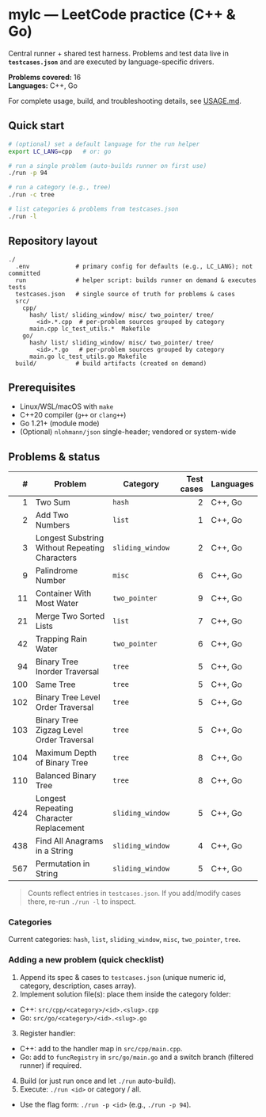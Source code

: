 # mylc — LeetCode practice (C++ & Go)

Central runner + shared test harness. Problems and test data live in **`testcases.json`** and are executed by language-specific drivers.

**Problems covered:** 16  
**Languages:** C++, Go

For complete usage, build, and troubleshooting details, see [USAGE.md](./USAGE.md).

## Quick start
```bash
# (optional) set a default language for the run helper
export LC_LANG=cpp   # or: go

# run a single problem (auto-builds runner on first use)
./run -p 94

# run a category (e.g., tree)
./run -c tree

# list categories & problems from testcases.json
./run -l
```

## Repository layout
```
./
  .env             # primary config for defaults (e.g., LC_LANG); not committed
  run              # helper script: builds runner on demand & executes tests
  testcases.json   # single source of truth for problems & cases
  src/
    cpp/
      hash/ list/ sliding_window/ misc/ two_pointer/ tree/
        <id>.*.cpp  # per-problem sources grouped by category
      main.cpp lc_test_utils.*  Makefile
    go/
      hash/ list/ sliding_window/ misc/ two_pointer/ tree/
        <id>.*.go   # per-problem sources grouped by category
      main.go lc_test_utils.go Makefile
  build/           # build artifacts (created on demand)
```

## Prerequisites
- Linux/WSL/macOS with `make`
- C++20 compiler (`g++` or `clang++`)
- Go 1.21+ (module mode)
- (Optional) `nlohmann/json` single-header; vendored or system-wide

## Problems & status
| # | Problem | Category | Test cases | Languages |
|---:|---|---|---:|---|
| 1 | Two Sum | `hash` | 2 | C++, Go |
| 2 | Add Two Numbers | `list` | 1 | C++, Go |
| 3 | Longest Substring Without Repeating Characters | `sliding_window` | 2 | C++, Go |
| 9 | Palindrome Number | `misc` | 6 | C++, Go |
| 11 | Container With Most Water | `two_pointer` | 9 | C++, Go |
| 21 | Merge Two Sorted Lists | `list` | 7 | C++, Go |
| 42 | Trapping Rain Water | `two_pointer` | 6 | C++, Go |
| 94 | Binary Tree Inorder Traversal | `tree` | 5 | C++, Go |
| 100 | Same Tree | `tree` | 5 | C++, Go |
| 102 | Binary Tree Level Order Traversal | `tree` | 5 | C++, Go |
| 103 | Binary Tree Zigzag Level Order Traversal | `tree` | 5 | C++, Go |
| 104 | Maximum Depth of Binary Tree | `tree` | 8 | C++, Go |
| 110 | Balanced Binary Tree | `tree` | 8 | C++, Go |
| 424 | Longest Repeating Character Replacement | `sliding_window` | 5 | C++, Go |
| 438 | Find All Anagrams in a String | `sliding_window` | 4 | C++, Go |
| 567 | Permutation in String | `sliding_window` | 5 | C++, Go |

> Counts reflect entries in `testcases.json`. If you add/modify cases there, re-run `./run -l` to inspect.

### Categories
Current categories: `hash`, `list`, `sliding_window`, `misc`, `two_pointer`, `tree`.

### Adding a new problem (quick checklist)
1. Append its spec & cases to `testcases.json` (unique numeric id, category, description, cases array).
2. Implement solution file(s): place them inside the category folder:
  - C++: `src/cpp/<category>/<id>.<slug>.cpp`
  - Go:  `src/go/<category>/<id>.<slug>.go`
3. Register handler:
  - C++: add to the handler map in `src/cpp/main.cpp`.
  - Go: add to `funcRegistry` in `src/go/main.go` and a switch branch (filtered runner) if required.
4. Build (or just run once and let `./run` auto-build).
5. Execute: `./run <id>` or category / all.
  - Use the flag form: `./run -p <id>` (e.g., `./run -p 94`).
